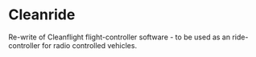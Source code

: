 # Cleanride

Re-write of Cleanflight flight-controller software - to be used as an ride-controller for radio controlled vehicles.

